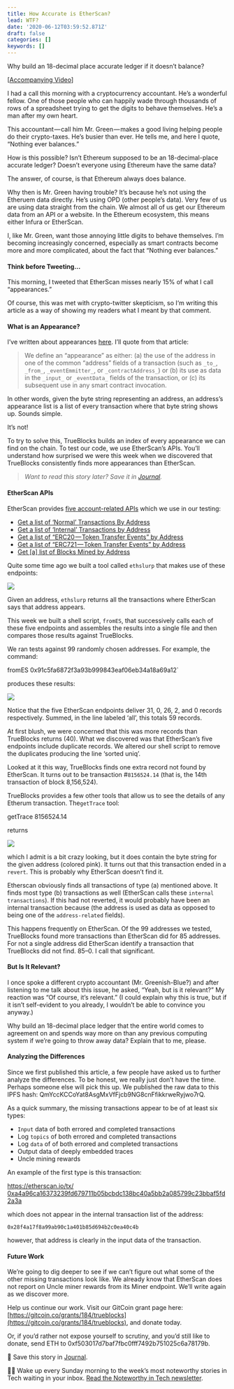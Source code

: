 ```yaml
---
title: How Accurate is EtherScan?
lead: WTF?
date: '2020-06-12T03:59:52.871Z'
draft: false
categories: []
keywords: []
---
```


Why build an 18-decimal place accurate ledger if it doesn’t balance?

\[[Accompanying Video](https://www.youtube.com/watch?v=IFbH010A-QA)\]

I had a call this morning with a cryptocurrency accountant. He’s a wonderful fellow. One of those people who can happily wade through thousands of rows of a spreadsheet trying to get the digits to behave themselves. He’s a man after my own heart.

This accountant — call him Mr. Green — makes a good living helping people do their crypto-taxes. He’s busier than ever. He tells me, and here I quote, “Nothing ever balances.”

How is this possible? Isn’t Ethereum supposed to be an 18-decimal-place accurate ledger? Doesn’t everyone using Ethereum have the same data?

The answer, of course, is that Ethereum always does balance.

Why then is Mr. Green having trouble? It’s because he’s not using the Etheruem data directly. He’s using OPD (other people’s data). Very few of us are using data straight from the chain. We almost all of us get our Ethereum data from an API or a website. In the Ethereum ecosystem, this means either Infura or EtherScan.

I, like Mr. Green, want those annoying little digits to behave themselves. I’m becoming increasingly concerned, especially as smart contracts become more and more complicated, about the fact that “Nothing ever balances.”

#### Think before Tweeting…

This morning, I tweeted that EtherScan misses nearly 15% of what I call “appearances.”

Of course, this was met with crypto-twitter skepticism, so I‘m writing this article as a way of showing my readers what I meant by that comment.

#### What is an Appearance?

I’ve written about appearances [here](https://medium.com/@tjayrush/indexing-addresses-on-the-ethereum-blockchain-5c0806161eb9). I’ll quote from that article:

> We define an “appearance” as either: (a) the use of the address in one of the common “address” fields of a transaction (such as `_to_`, `_from_`, `_eventEmmitter_`, or `_contractAddress_`) or (b) its use as data in the `_input_` or `_eventData_` fields of the transaction, or (c) its subsequent use in any smart contract invocation.

In other words, given the byte string representing an address, an address’s appearance list is a list of every transaction where that byte string shows up. Sounds simple.

It’s not!

To try to solve this, TrueBlocks builds an index of every appearance we can find on the chain. To test our code, we use EtherScan’s APIs. You’ll understand how surprised we were this week when we discovered that TrueBlocks consistently finds more appearances than EtherScan.

> _Want to read this story later? Save it in_ [_Journal_](https://usejournal.com/?utm_source=medium.com&utm_medium=blog&utm_campaign=noteworthy&utm_content=eid7)_._

#### EtherScan APIs

EtherScan provides [five account-related APIs](https://etherscan.io/apis#accounts) which we use in our testing:

*   [Get a list of ‘Normal’ Transactions By Address](http://api.etherscan.io/api?module=account&action=txlist&address=0xddbd2b932c763ba5b1b7ae3b362eac3e8d40121a&startblock=0&endblock=99999999&sort=asc&apikey=YourApiKeyToken)
*   [Get a list of ‘Internal’ Transactions by Address](http://api.etherscan.io/api?module=account&action=txlistinternal&address=0x2c1ba59d6f58433fb1eaee7d20b26ed83bda51a3&startblock=0&endblock=2702578&sort=asc&apikey=YourApiKeyToken)
*   [Get a list of “ERC20 — Token Transfer Events” by Address](http://api.etherscan.io/api?module=account&action=tokentx&address=0x4e83362442b8d1bec281594cea3050c8eb01311c&startblock=0&endblock=999999999&sort=asc&apikey=YourApiKeyToken)
*   [Get a list of “ERC721 — Token Transfer Events” by Address](http://api.etherscan.io/api?module=account&action=tokennfttx&address=0x6975be450864c02b4613023c2152ee0743572325&startblock=0&endblock=999999999&sort=asc&apikey=YourApiKeyToken)
*   [Get \[a\] list of Blocks Mined by Address](https://api.etherscan.io/api?module=account&action=getminedblocks&address=0x9dd134d14d1e65f84b706d6f205cd5b1cd03a46b&blocktype=blocks&apikey=YourApiKeyToken)

Quite some time ago we built a tool called `ethslurp` that makes use of these endpoints:

![](/blog/medium-posts/img/038-How-Accurate-is-EtherScan-001.png)

Given an address, `ethslurp` returns all the transactions where EtherScan says that address appears.

This week we built a shell script, `fromES`, that successively calls each of these five endpoints and assembles the results into a single file and then compares those results against TrueBlocks.

We ran tests against 99 randomly chosen addresses. For example, the command:

fromES 0x91c5fa6872f3a93b999843eaf06eb34a18a69a12\`

produces these results:

![](/blog/medium-posts/img/038-How-Accurate-is-EtherScan-002.png)

Notice that the five EtherScan endpoints deliver 31, 0, 26, 2, and 0 records respectively. Summed, in the line labeled ‘all’, this totals 59 records.

At first blush, we were concerned that this was more records than TrueBlocks returns (40). What we discovered was that EtherScan’s five endpoints include duplicate records. We altered our shell script to remove the duplicates producing the line ‘sorted uniq’.

Looked at it this way, TrueBlocks finds one extra record not found by EtherScan. It turns out to be transaction #`8156524.14` (that is, the 14th transaction of block 8,156,524).

TrueBlocks provides a few other tools that allow us to see the details of any Etherum transaction. The`getTrace` tool:

getTrace 8156524.14

returns

![](/blog/medium-posts/img/038-How-Accurate-is-EtherScan-003.png)

which I admit is a bit crazy looking, but it does contain the byte string for the given address (colored pink). It turns out that this transaction ended in a `revert`. This is probably why EtherScan doesn’t find it.

Etherscan obviously finds all transactions of type (a) mentioned above. It finds most type (b) transactions as well (EtherScan calls these `internal transactions`). If this had not reverted, it would probably have been an internal transaction because (the address is used as data as opposed to being one of the `address-related` fields).

This happens frequently on EtherScan. Of the 99 addresses we tested, TrueBlocks found more transactions than EtherScan did for 85 addresses. For not a single address did EtherScan identify a transaction that TrueBlocks did not find. 85–0. I call that significant.

#### But Is It Relevant?

I once spoke a different crypto accountant (Mr. Greenish-Blue?) and after listening to me talk about this issue, he asked, “Yeah, but is it relevant?” My reaction was “Of course, it’s relevant.” (I could explain why this is true, but if it isn’t self-evident to you already, I wouldn’t be able to convince you anyway.)

Why build an 18-decimal place ledger that the entire world comes to agreement on and spends way more on than any previous computing system if we’re going to throw away data? Explain that to me, please.

#### Analyzing the Differences

Since we first published this article, a few people have asked us to further analyze the differences. To be honest, we really just don’t have the time. Perhaps someone else will pick this up. We published the raw data to this IPFS hash: QmYccKCCoYat8AsgMxVfFjcb9NG8cnFfikkrweRyjwo7rQ.

As a quick summary, the missing transactions appear to be of at least six types:

*   `Input` data of both errored and completed transactions
*   Log `topics` of both errored and completed transactions
*   Log `data` of of both errored and completed transactions
*   Output data of deeply embedded traces
*   Uncle mining rewards

An example of the first type is this transaction:

[https://etherscan.io/tx/ 0xa4a96ca16373239fd679711b05bcbdc138bc40a5bb2a085799c23bbaf5fd2a3a](https://etherscan.io/tx/0xa4a96ca16373239fd679711b05bcbdc138bc40a5bb2a085799c23bbaf5fd2a3a)

which does not appear in the internal transaction list of the address:

`0x28f4a17f8a99ab90c1a401b85d694b2c0ea40c4b`

however, that address is clearly in the input data of the transaction.

#### Future Work

We’re going to dig deeper to see if we can’t figure out what some of the other missing transactions look like. We already know that EtherScan does not report on Uncle miner rewards from its Miner endpoint. We’ll write again as we discover more.

Help us continue our work. Visit our GitCoin grant page here: [https://gitcoin.co/grants/184/trueblocks](https://gitcoin.co/grants/184/trueblocks), and donate today.

Or, if you’d rather not expose yourself to scrutiny, and you’d still like to donate, send ETH to 0xf503017d7baf7fbc0fff7492b751025c6a78179b.

📝 Save this story in [Journal](https://usejournal.com/?utm_source=medium.com&utm_medium=noteworthy_blog&utm_campaign=tech&utm_content=guest_post_read_later_text).

👩‍💻 Wake up every Sunday morning to the week’s most noteworthy stories in Tech waiting in your inbox. [Read the Noteworthy in Tech newsletter](https://usejournal.com/newsletter/noteworthy-in-tech/?utm_source=medium.com&utm_medium=noteworthy_blog&utm_campaign=tech&utm_content=guest_post_text).
